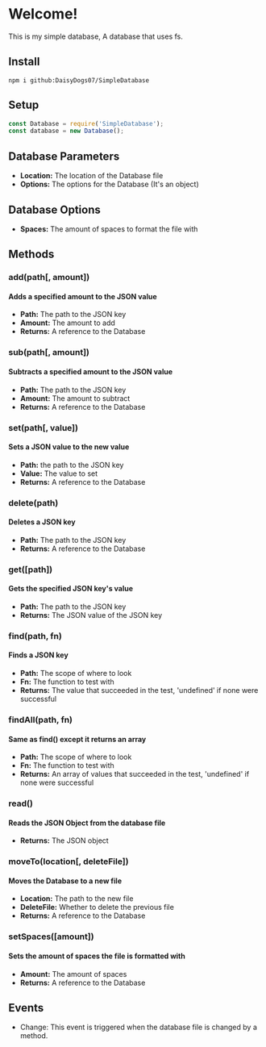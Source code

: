 # Welcome!
This is my simple database, A database that uses fs.

## Install
```console
npm i github:DaisyDogs07/SimpleDatabase
```

## Setup
```js
const Database = require('SimpleDatabase');
const database = new Database();
```

## Database Parameters
* **Location:** The location of the Database file
* **Options:** The options for the Database (It's an object)

## Database Options
* **Spaces:** The amount of spaces to format the file with

## Methods
### add(path\[, amount\])
#### Adds a specified amount to the JSON value
* **Path:** The path to the JSON key
* **Amount:** The amount to add
* **Returns:** A reference to the Database

### sub(path\[, amount\])
#### Subtracts a specified amount to the JSON value
* **Path:** The path to the JSON key
* **Amount:** The amount to subtract
* **Returns:** A reference to the Database

### set(path\[, value\])
#### Sets a JSON value to the new value
* **Path:** the path to the JSON key
* **Value:** The value to set
* **Returns:** A reference to the Database

### delete(path)
#### Deletes a JSON key
* **Path:** The path to the JSON key
* **Returns:** A reference to the Database

### get(\[path\])
#### Gets the specified JSON key's value
* **Path:** The path to the JSON key
* **Returns:** The JSON value of the JSON key

### find(path, fn)
#### Finds a JSON key
* **Path:** The scope of where to look
* **Fn:** The function to test with
* **Returns:** The value that succeeded in the test, 'undefined' if none were successful

### findAll(path, fn)
#### Same as find() except it returns an array
* **Path:** The scope of where to look
* **Fn:** The function to test with
* **Returns:** An array of values that succeeded in the test, 'undefined' if none were successful

### read()
#### Reads the JSON Object from the database file
* **Returns:** The JSON object

### moveTo(location\[, deleteFile\])
#### Moves the Database to a new file
* **Location:** The path to the new file
* **DeleteFile:** Whether to delete the previous file
* **Returns:** A reference to the Database

### setSpaces(\[amount\])
#### Sets the amount of spaces the file is formatted with
* **Amount:** The amount of spaces
* **Returns:** A reference to the Database

## Events
* Change: This event is triggered when the database file is changed by a method.

